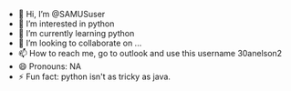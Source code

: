 - 👋 Hi, I’m @SAMUSuser
- 👀 I’m interested in python
- 🌱 I’m currently learning python
- 💞️ I’m looking to collaborate on ...
- 📫 How to reach me, go to outlook and use this username 30anelson2
- 😄 Pronouns: NA
- ⚡ Fun fact: python isn't as tricky as java.

<!---
SAMUSuser/SAMUSuser is a ✨ special ✨ repository because its `README.md` (this file) appears on your GitHub profile.
You can click the Preview link to take a look at your changes.
--->
